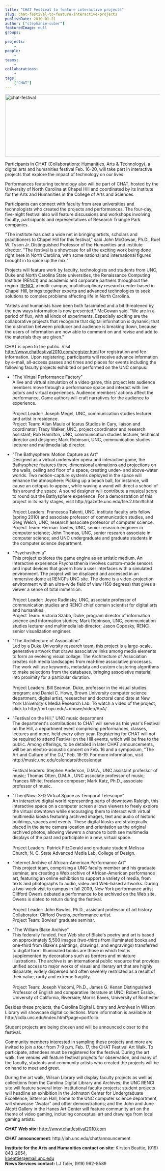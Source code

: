 ```yaml
---
title: "CHAT Festival to feature interactive projects"
slug: chat-festival-to-feature-interactive-projects
publishDate: 2010-01-21
author: ["stephanie-suber"]
featuredImage: null
groups:
    - 
projects:
    - 
people:
    - 
teams: 
    - 
collaborations:
    - 
tags:
    ["CHAT"]
---
```

<p><img class="alignnone size-full wp-image-4658" title="chat-festival" src="https://www.renci.org/wp-content/uploads/2010/01/chat-festival.jpg" alt="chat-festival" width="630" height="204" /></p>

<p>Participants in CHAT (Collaborations: Humanities, Arts &amp; Technology), a digital arts and humanities festival Feb. 16-20, will take part in interactive projects that explore the impact of technology on our lives.</p>

<p>Performances featuring technology also will be part of CHAT, hosted by the University of North Carolina at Chapel Hill and coordinated by its Institute for the Arts and Humanities in the College of Arts and Sciences.</p>

<p>Participants can connect with faculty from area universities and technologists who created the projects and performances. The four-day, five-night festival also will feature discussions and workshops involving faculty, participants and representatives of Research Triangle Park companies.</p>

<p>"The institute has cast a wide net in bringing artists, scholars and practitioners to Chapel Hill for this festival," said John McGowan, Ph.D., Ruel W. Tyson Jr. Distinguished Professor of the Humanities and institute director. "The festival is a showcase for all the exciting work being done right here in North Carolina, with some national and international figures brought in to spice up the mix."</p>

<p>Projects will feature work by faculty, technologists and students from UNC, Duke and North Carolina State universities, the Renaissance Computing Institute (RENCI) and academic and corporate partners throughout the region. <a href="../">RENCI</a>, a multi-campus, multidisciplinary research center based in Chapel Hill, brings together experts and advanced technologies to seek solutions to complex problems affecting life in North Carolina.</p>

<p>"Artists and humanists have been both fascinated and a bit threatened by the new ways information is now presented," McGowan said. "We are in a period of flux, with all kinds of experiments. Especially exciting are the collaborative projects that recognize that digital information is dynamic; that the distinction between producer and audience is breaking down, because the users of information are now able to comment on and revise and add to the materials they are given."</p>

<p>CHAT is open to the public. Visit <a href="http://www.chatfestival2010.com/register.html">http://www.chatfestival2010.com/register.html</a> for registration and fee information. Upon registering, participants will receive advance information by e-mail, all-access passes and times and places for events including the following faculty projects exhibited or performed on the UNC campus:</p>


<ul>
		<li>"The Virtual Performance       Factory" <br />
 A live and virtual simulation of a video game, this project lets audience members move through a performance space and interact with live actors and virtual experiences. Audience members' actions affect the performance. Game authors will craft narratives for the audience to experience.<br />
 <br />
 Project Leader: Joseph Megel, UNC, communication studies lecturer and artist in  residence.<br />
 Project Team: Allan Maule of Icarus Studios in Cary, liaison and coordinator; Tracy Walker, UNC, project coordinator and research assistant; Rob Hamilton, UNC, communication studies lecturer, technical director and designer; Mark Robinson, UNC, communication studies lecturer and multimedia lab director.</li>
</ul>
<ul>
		<li>"The Bathysphere: Motion       Capture as Art" <br />
 Designed as a virtual underwater opera and interactive game, the Bathysphere features three-dimensional animations and projections on the walls, ceiling and floor of a space, creating under- and above-water worlds. Two motion-capture systems deployed in the space will enhance the atmosphere: Picking up a beach ball, for instance, will cause an octopus to appear, while waving a wand will direct a school of fish around the space. A sound designer will contribute a musical score to round out the Bathysphere experience. For a demonstration of this project in its early stages, visit http://gazette.unc.edu/file.2.html#chat.<br />
 <br />
 Project Leaders: Francesca Talenti, UNC, institute faculty arts fellow (spring 2010) and associate professor of communication studies, and Greg Welch, UNC, research associate professor of computer science.<br />
 Project Team: Herman Towles, UNC, senior research engineer in computer science; John Thomas, UNC, senior research associate in computer science; and UNC undergraduate and graduate students in the computer science department.</li>
</ul>
<ul>
		<li>"Psychasthenia" <br />
 This project explores the game engine as an artistic medium. An interactive experience Psychasthenia involves custom-made sensors and input devices that govern how a user interfaces with a simulated environment. The project will be displayed and accessed in an immersive dome at RENCI's UNC site. The dome is a video-projection environment with an ultra-wide field of view (160 degrees) that gives a viewer a sense of total immersion. <br />
 <br />
 Project Leader: Joyce Rudinsky, UNC, associate professor of communication studies and RENCI chief domain scientist for digital arts and humanities.<br />
 Project Team: Victoria Szabo, Duke, program director of information science and information studies; Mark Robinson, UNC, communication studies lecturer and multimedia lab director; Jason Coposky, RENCI, senior visualization engineer.</li>
</ul>
<ul>
		<li>"The Architecture of Association" <br />
 Led by a Duke University research team, this project is a large-scale, generative artwork that draws associative links among media elements to form an evolving visual collage. The Architecture of Association creates rich media landscapes from real-time associative processes. The work will use keywords, metadata and custom clustering algorithms to make selections from the databases, bringing associative material into proximity for a particular duration.<br />
 <br />
 Project Leaders: Bill Seaman, Duke, professor in the visual studies program; and Daniel C. Howe, Brown University computer science department, digital artist, researcher and doctoral candidate at New York University's Media Research Lab. To watch a video of the project, click to http://mrl.nyu.edu/~dhowe/video/AoA/. </li>
</ul>
<ul>
		<li>"Festival on the Hill,"       UNC music department <br />
 The department's contributions to CHAT will serve as this year's Festival on the Hill, a department event comprising performances, classes, lectures and more, held every other year. Registering for CHAT will not be required to attend Festival on the Hill events, which will be free to the public. Among offerings, to be detailed in later CHAT announcements, will be an electro-acoustic concert on Feb. 16 and a symposium, "The Art and Culture of the DJ," Feb. 18-19. For more information, visit http://music.unc.edu/calendars/thecalendar.<br />
 <br />
 Festival leaders: Stephen Anderson, D.M.A., UNC assistant professor of music; Thomas Otten, D.M.A., UNC associate professor of music; Frances White, freelance composer; Mark Katz, Ph.D., associate professor of music.</li>
</ul>
<ul>
		<li>"Then/Now: 3-D Virtual       Space as Temporal Telescope" <br />
 An interactive digital world representing parts of downtown Raleigh, this interactive space on a computer screen allows viewers to freely explore the virtual downtown while encouraging them to interact with virtual multimedia kiosks featuring archived images, text and audio of historic buildings, spaces and events. These digital kiosks are strategically placed in the same camera location and orientation as the original archived photos, allowing viewers a chance to both see multimedia displays of the past and participate in a new, virtual space.<br />
 <br />
 Project Leaders: Patrick FitzGerald  and graduate student Melissa Church, N. C. State Advanced Media Lab, College of  Design.</li>
</ul>
<ul>
		<li>"Internet Archive of       African-American Performance Art" <br />
 This project team, comprising a UNC faculty member and his graduate seminar, are creating a Web archive of African-American performance art, featuring an online exhibition to support a variety of media, from texts and photographs to audio, video and Web-based artworks. During a two-week visit to campus in fall 2009, New York performance artist Clifford Owens debuted a performance to be archived on the Web site. Owens is slated to return during the festival.<br />
 <br />
 Project Leader: John Bowles, Ph.D., assistant professor of art history<br />
 Collaborator: Clifford Owens, performance artist.<br />
 Project Team: Bowles' graduate seminar.</li>
</ul>
<ul>
		<li>"The William Blake Archive"<br />
 This federally funded, free Web site of Blake's poetry and art is based on approximately 5,500 images (two-thirds from illuminated books and one-third from Blake's paintings, drawings, and engravings) transferred to digital form. Illuminated books are those in which text is supplemented by decorations such as borders and miniature illustrations. The archive is an international public resource that provides unified access to major works of visual and literary art that are highly disparate, widely dispersed and often severely restricted as a result of their value, rarity and extreme fragility.<br />
 <br />
 Project Team: Joseph Viscomi, Ph.D., James G. Kenan Distinguished Professor of English and comparative literature at UNC; Robert Essick, University of California, Riverside; Morris Eaves, University of Rochester</li>
</ul>


<p>Besides these projects, the Carolina Digital Library and Archives in Wilson Library will showcase digital collections. More information is available at http://cdla.unc.edu/index.html?page=portfolio.</p>

<p>Student projects are being chosen and will be announced  closer to the festival.</p>

<p>Community members interested in sampling these projects and more are invited to join a tour from 7-9 p.m. Feb. 17, the CHAT Festival Art Walk. To participate, attendees must be registered for the festival. During the art walk, five venues will feature festival projects for observation, and many of the faculty, students and community artists who created the projects will be on hand to meet and greet.</p>

<p>During the art walk, Wilson Library will display faculty projects as well as collections from the Carolina Digital Library and Archives; the UNC RENCI site will feature several inter-institutional faculty projects; student projects will headline an exhibition in the Johnston Center for Undergraduate Excellence; Sitterson Hall, home to the UNC computer science department, will showcase "Avatar" and other demonstrations; and the John and June Alcott Gallery in the Hanes Art Center will feature community art on the theme of video gaming, including conceptual art and drawings from local gaming artists.</p>

<p><strong>CHAT Web site:</strong> <a href="http://www.chatfestival2010.com/">http://www.chatfestival2010.com</a></p>

<p><strong>CHAT announcement</strong>: http://iah.unc.edu/chat/announcement</p>

<p><strong>Institute for the  Arts and Humanities contact on site: </strong>Kirsten Beattie, (919) 843-2654, <br />
<script type="text/javascript">// <![CDATA[
 var prefix = '&#109;a' + 'i&#108;' + '&#116;o';
 var path = 'hr' + 'ef' + '=';
 var addy94826 = 'kb&#101;&#97;tt&#105;&#101;' + '&#64;';
 addy94826 = addy94826 + '&#101;m&#97;&#105;l' + '&#46;' + '&#117;nc' + '&#46;' + '&#101;d&#117;';
 var addy_text94826 = 'kb&#101;&#97;tt&#105;&#101;' + '&#64;' + '&#101;m&#97;&#105;l' + '&#46;' + '&#117;nc' + '&#46;' + '&#101;d&#117;';
 document.write( '<a ' + path + ''' + prefix + ':' + addy94826 + ''>' );
 document.write( addy_text94826 );
 document.write( '</a>' );
 //n
// --&gt;
// ]],></script>
<a href="mailto:kbeattie@email.unc.edu">kbeattie@email.unc.edu</a>
<script type="text/javascript">// <![CDATA[
 document.write( '<span style="" mce_style=""'display: none;'>' );
// ]],></script>
<span style="display: none;">This e-mail address is being protected from spam bots, you need JavaScript enabled to view it
<script type="text/javascript">// <![CDATA[
 document.write( '</' );
 document.write( 'span>' );
// ]],></script>
</span><br />
 <strong>News Services  contact:</strong> LJ Toler, (919) 962-8589</p>
